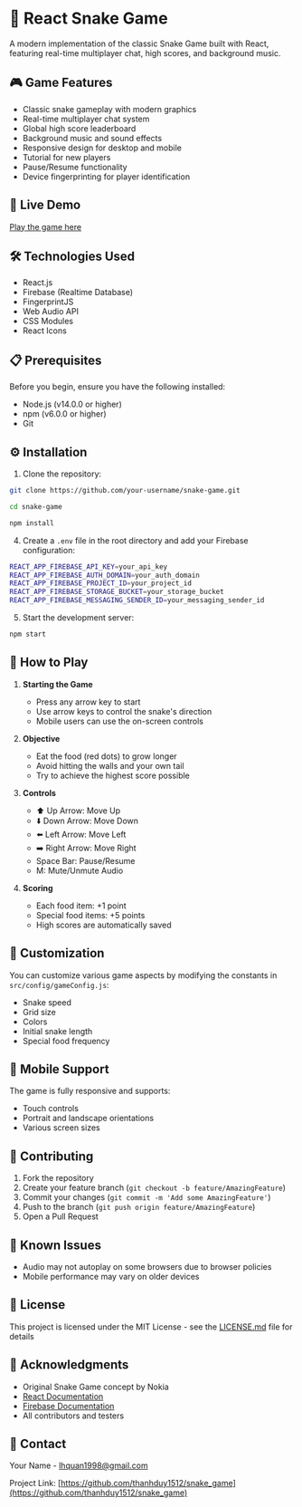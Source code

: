 # 🐍 React Snake Game

A modern implementation of the classic Snake Game built with React, featuring real-time multiplayer chat, high scores, and background music.

## 🎮 Game Features

- Classic snake gameplay with modern graphics
- Real-time multiplayer chat system
- Global high score leaderboard
- Background music and sound effects
- Responsive design for desktop and mobile
- Tutorial for new players
- Pause/Resume functionality
- Device fingerprinting for player identification

## 🚀 Live Demo

[Play the game here](your-deployment-url)

## 🛠️ Technologies Used

- React.js
- Firebase (Realtime Database)
- FingerprintJS
- Web Audio API
- CSS Modules
- React Icons

## 📋 Prerequisites

Before you begin, ensure you have the following installed:

- Node.js (v14.0.0 or higher)
- npm (v6.0.0 or higher)
- Git

## ⚙️ Installation

1. Clone the repository:

```bash
git clone https://github.com/your-username/snake-game.git
```

```bash
cd snake-game
```

```bash
npm install
```

4. Create a `.env` file in the root directory and add your Firebase configuration:

```bash
REACT_APP_FIREBASE_API_KEY=your_api_key
REACT_APP_FIREBASE_AUTH_DOMAIN=your_auth_domain
REACT_APP_FIREBASE_PROJECT_ID=your_project_id
REACT_APP_FIREBASE_STORAGE_BUCKET=your_storage_bucket
REACT_APP_FIREBASE_MESSAGING_SENDER_ID=your_messaging_sender_id
```

5. Start the development server:

```bash
npm start
```

## 🎯 How to Play

1. **Starting the Game**

   - Press any arrow key to start
   - Use arrow keys to control the snake's direction
   - Mobile users can use the on-screen controls

2. **Objective**

   - Eat the food (red dots) to grow longer
   - Avoid hitting the walls and your own tail
   - Try to achieve the highest score possible

3. **Controls**

   - ⬆️ Up Arrow: Move Up
   - ⬇️ Down Arrow: Move Down
   - ⬅️ Left Arrow: Move Left
   - ➡️ Right Arrow: Move Right
   - Space Bar: Pause/Resume
   - M: Mute/Unmute Audio

4. **Scoring**
   - Each food item: +1 point
   - Special food items: +5 points
   - High scores are automatically saved

## 🎨 Customization

You can customize various game aspects by modifying the constants in `src/config/gameConfig.js`:

- Snake speed
- Grid size
- Colors
- Initial snake length
- Special food frequency

## 📱 Mobile Support

The game is fully responsive and supports:

- Touch controls
- Portrait and landscape orientations
- Various screen sizes

## 🤝 Contributing

1. Fork the repository
2. Create your feature branch (`git checkout -b feature/AmazingFeature`)
3. Commit your changes (`git commit -m 'Add some AmazingFeature'`)
4. Push to the branch (`git push origin feature/AmazingFeature`)
5. Open a Pull Request

## 🐛 Known Issues

- Audio may not autoplay on some browsers due to browser policies
- Mobile performance may vary on older devices

## 📝 License

This project is licensed under the MIT License - see the [LICENSE.md](LICENSE.md) file for details

## 👏 Acknowledgments

- Original Snake Game concept by Nokia
- [React Documentation](https://reactjs.org/)
- [Firebase Documentation](https://firebase.google.com/docs)
- All contributors and testers

## 📧 Contact

Your Name - [lhquan1998@gmail.com](mailto:lhquan1998@gmail.com)

Project Link: [https://github.com/thanhduy1512/snake_game](https://github.com/thanhduy1512/snake_game)
